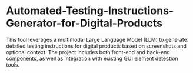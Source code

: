 # Automated-Testing-Instructions-Generator-for-Digital-Products
This tool leverages a multimodal Large Language Model (LLM) to generate detailed testing instructions for digital products based on screenshots and optional context. The project includes both front-end and back-end components, as well as integration with existing GUI element detection tools.

